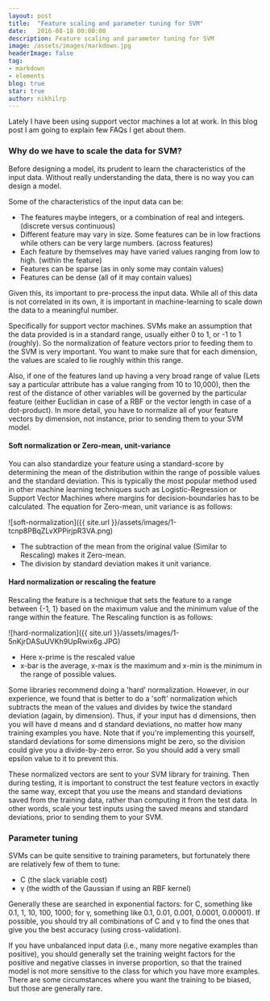 ```yaml
---
layout: post
title:  "Feature scaling and parameter tuning for SVM"
date:   2016-08-18 00:00:00
description: Feature scaling and parameter tuning for SVM
image: /assets/images/markdown.jpg
headerImage: false
tag:
- markdown
- elements
blog: true
star: true
author: nikhilrp
---
```


Lately I have been using support vector machines a lot at work. In this blog post I am going to explain few FAQs I get about them.

### Why do we have to scale the data for SVM?

Before designing a model, its prudent to learn the characteristics of the input data. Without really understanding the data, there is no way you can design a model.

Some of the characteristics of the input data can be:

* The features maybe integers, or a combination of real and integers. (discrete versus continuous)
* Different feature may vary in size. Some features can be in low fractions while others can be very large numbers. (across features)
* Each feature by themselves may have varied values ranging from low to high. (within the feature)
* Features can be sparse (as in only some may contain values)
* Features can be dense (all of it may contain values)

Given this, its important to pre-process the input data. While all of this data is not correlated in its own, it is important in machine-learning to scale down the data to a meaningful number.

Specifically for support vector machines. SVMs make an assumption that the data provided is in a standard range, usually either 0 to 1, or -1 to 1 (roughly). So the normalization of feature vectors prior to feeding them to the SVM is very important. You want to make sure that for each dimension, the values are scaled to lie roughly within this range.

Also, if one of the features land up having a very broad range of value (Lets say a particular attribute has a value ranging from 10 to 10,000), then the rest of the distance of other variables will be governed by the particular feature (either Euclidian in case of a RBF or the vector length in case of a dot-product). In more detail, you have to normalize all of your feature vectors by dimension, not instance, prior to sending them to your SVM model.

#### Soft normalization or Zero-mean, unit-variance

You can also standardize your feature using a standard-score by determining the mean of the distribution within the range of possible values and the standard deviation. This is typically the most popular method used in other machine learning techniques such as Logistic-Regression or Support Vector Machines where margins for decision-boundaries has to be calculated. The equation for Zero-mean, unit variance is as follows:

![soft-normalization]({{ site.url }}/assets/images/1-tcnp8PBqZLvXPPirjpR3VA.png)

* The subtraction of the mean from the original value (Similar to Rescaling) makes it Zero-mean.
* The division by standard deviation makes it unit variance.

#### Hard normalization or rescaling the feature

Rescaling the feature is a technique that sets the feature to a range between {-1, 1} based on the maximum value and the minimum value of the range within the feature. The Rescaling function is as follows:

![hard-normalization]({{ site.url }}/assets/images/1-5nKjrDASuUVKh9UpRwix6g.JPG)

* Here x-prime is the rescaled value
* x-bar is the average, x-max is the maximum and x-min is the minimum in the range of possible values.

Some libraries recommend doing a 'hard' normalization. However, in our experience, we found that is better to do a 'soft' normalization which subtracts the mean of the values and divides by twice the standard deviation (again, by dimension). Thus, if your input has d dimensions, then you will have d means and d standard deviations, no matter how many training examples you have. Note that if you're implementing this yourself, standard deviations for some dimensions might be zero, so the division could give you a divide-by-zero error. So you should add a very small epsilon value to it to prevent this.

These normalized vectors are sent to your SVM library for training. Then during testing, it is important to construct the test feature vectors in exactly the same way, except that you use the means and standard deviations saved from the training data, rather than computing it from the test data. In other words, scale your test inputs using the saved means and standard deviations, prior to sending them to your SVM.

### Parameter tuning

SVMs can be quite sensitive to training parameters, but fortunately there are relatively few of them to tune:

* C (the slack variable cost)
* γ (the width of the Gaussian if using an RBF kernel)

Generally these are searched in exponential factors: for C, something like 0.1, 1, 10, 100, 1000; for γ, something like 0.1, 0.01, 0.001, 0.0001, 0.00001). If possible, you should try all combinations of C and γ to find the ones that give you the best accuracy (using cross-validation).

If you have unbalanced input data (i.e., many more negative examples than positive), you should generally set the training weight factors for the positive and negative classes in inverse proportion, so that the trained model is not more sensitive to the class for which you have more examples. There are some circumstances where you want the training to be biased, but those are generally rare.
